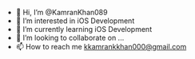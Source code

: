 - 👋 Hi, I’m @KamranKhan089
- 👀 I’m interested in iOS Development
- 🌱 I’m currently learning iOS Development
- 💞️ I’m looking to collaborate on ...
- 📫 How to reach me kkamrankkhan000@gmail.com

<!---
KamranKhan089/KamranKhan089 is a ✨ special ✨ repository because its `README.md` (this file) appears on your GitHub profile.
You can click the Preview link to take a look at your changes.
--->
